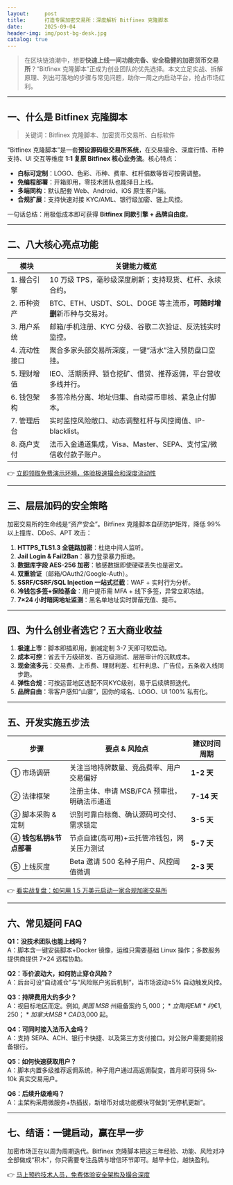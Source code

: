 ```yaml
---
layout:     post
title:      打造专属加密交易所：深度解析 Bitfinex 克隆脚本
date:       2025-09-04
header-img: img/post-bg-desk.jpg
catalog: true
---
```


> 在区块链浪潮中，想要**快速上线一间功能完备、安全稳健的加密货币交易所**？“Bitfinex 克隆脚本”正成为创业团队的优先选择。本文立足实战、拆解原理、列出可落地的步骤与常见问题，助你一周之内启动平台，抢占市场红利。

---

## 一、什么是 Bitfinex 克隆脚本

> 关键词：Bitfinex 克隆脚本、加密货币交易所、白标软件

“Bitfinex 克隆脚本”是一套**预设源码级交易所系统**，在交易撮合、深度行情、币种支持、UI 交互等维度 **1:1 复原 Bitfinex 核心业务流**。核心特点：

- **白标可定制**：LOGO、色彩、币种、费率、杠杆倍数等皆可按需调整。  
- **免编程部署**：开箱即用，零技术团队也能择日上线。  
- **多端同构**：默认配套 Web、Android、iOS 原生客户端。  
- **合规扩展**：支持快速对接 KYC/AML、银行级加密、链上风控。

一句话总结：用极低成本即可获得 **Bitfinex 同款引擎 + 品牌自由度**。

---

## 二、八大核心亮点功能

| 模块 | 关键能力概览 |
|---|---|
| 1. 撮合引擎 | 10 万级 TPS，毫秒级深度刷新；支持现货、杠杆、永续合约。 |
| 2. 币种资产 | BTC、ETH、USDT、SOL、DOGE 等主流币，**可随时增删**新币种与交易对。 |
| 3. 用户系统 | 邮箱/手机注册、KYC 分级、谷歌二次验证、反洗钱实时监控。 |
| 4. 流动性接口 | 聚合多家头部交易所深度，一键“活水”注入预防盘口空挂。 |
| 5. 理财增值 | IEO、活期质押、锁仓挖矿、借贷、推荐返佣，平台营收多线并行。 |
| 6. 钱包架构 | 多签冷热分离、地址归集、自动提币审核、紧急止付脚本。 |
| 7. 管理后台 | 实时监控风险敞口、动态调整杠杆与风控阈值、IP-blacklist。 |
| 8. 商户支付 | 法币入金通道集成，Visa、Master、SEPA、支付宝/微信收付款子账户。

👉 [立即领取免费演示环境，体验极速撮合和深度流动性](https://okxdog.com/)

---

## 三、层层加码的安全策略

加密交易所的生命线是“资产安全”。Bitfinex 克隆脚本自研防护矩阵，降低 99% 以上撞库、DDoS、APT 攻击：

1. **HTTPS_TLS1.3 全链路加密**：杜绝中间人监听。  
2. **Jail Login & Fail2Ban**：暴力登录暴力拒绝。  
3. **数据库字段 AES-256 加密**：敏感数据即使硬碟丢失也是密文。  
4. **双重验证**（邮箱/OAuth2/Google-Auth）。  
5. **SSRF/CSRF/SQL Injection 一站式拦截**：WAF + 实时行为分析。  
6. **冷钱包多签+保险基金**：用户提币需 MFA + 线下多签，异常立即冻结。  
7. **7×24 小时暗网地址监测**：黑名单地址实时屏蔽充值、提币。

---

## 四、为什么创业者选它？五大商业收益

1. **极速上市**：脚本即插即用，删减定制 3-7 天即可软启动。  
2. **成本可控**：省去千万级研发、百万级测试、层层审计的沉默成本。  
3. **现金流多元**：交易费、上币费、理财利差、杠杆利息、广告位，五条收入线同步跑。  
4. **弹性合规**：可按运营地区选配不同KYC级别，易于后续牌照迭代。  
5. **品牌自由**：零客户感知“山寨”，因你的域名、LOGO、UI 100% 私有化。

---

## 五、开发实施五步法

| 步骤 | 要点 & 风险点 | 建议时间周期 |
|---|---|---|
| ① 市场调研 | 关注当地持牌数量、竞品费率、用户交易偏好 | **1-2 天** |
| ② 法律框架 | 注册主体、申请 MSB/FCA 预审批，明确法币通道 | **7-14 天** |
| ③ 脚本采购 & 定制 | 识别可靠白标商、确认源码可交付、需求锁定 | **3-5 天** |
| ④ **钱包私钥&节点部署** | 节点自建(高可用)+云托管冷钱包，网关压力测试 | **5-7 天** |
| ⑤ 上线灰度 | Beta 邀请 500 名种子用户、风控阈值微调 | **2-3 天** |

👉 [看实战复盘：如何用 1.5 万美元启动一家合规加密交易所](https://okxdog.com/)

---

## 六、常见疑问 FAQ

**Q1：没技术团队也能上线吗？**  
A：脚本含一键安装脚本+Docker 镜像，运维只需要基础 Linux 操作；多数服务提供商提供 7×24 远程协助。

**Q2：币价波动大，如何防止穿仓风险？**  
A：后台可设“自动减仓”与“风险账户劣后机制”，当市场波动≥5% 自动触发风控。

**Q3：持牌费用大约多少？**  
A：视目标地区而定。例如, *美国 MSB* 州级备案约 $5,000；*立陶宛 EMI* 约 €1,250；*加拿大 MSB* CAD$3,000 起。

**Q4：可同时接入法币入金吗？**  
A：支持 SEPA、ACH、银行卡快捷、以及第三方支付接口。对公账户需要提前报备银行。

**Q5：如何快速获取用户？**  
A：脚本内置多级推荐返佣系统，种子用户通过高返佣裂变，首月即可获得 5k-10k 真实交易用户。

**Q6：后续升级难吗？**  
A：主架构采用微服务+热插拔，新增币对或功能模块可做到“无停机更新”。

---

## 七、结语：一键启动，赢在早一步

加密市场正在以周为周期迭代。Bitfinex 克隆脚本把这三年经验、功能、风险对冲全部做成“积木”，你只需要专注品牌与增信环节即可。越早卡位，越快盈利。

👉 [马上预约技术人员，免费体验安全架构及撮合深度](https://okxdog.com/)